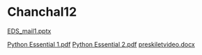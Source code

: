 # Chanchal12
[EDS_mail1.pptx](https://github.com/user-attachments/files/20063784/EDS_mail1.pptx)

[Python Essential 1.pdf](https://github.com/user-attachments/files/20063785/Python.Essential.1.pdf)
[Python Essential 2.pdf](https://github.com/user-attachments/files/20063786/Python.Essential.2.pdf)
[preskiletvideo.docx](https://github.com/user-attachments/files/20063788/preskiletvideo.docx)
